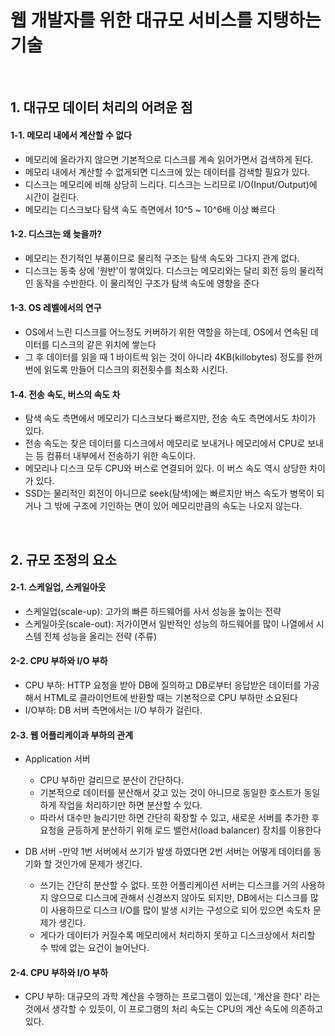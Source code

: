
# 웹 개발자를 위한 대규모 서비스를 지탱하는 기술

<br>

## 1. 대규모 데이터 처리의 어려운 점
#### 1-1. 메모리 내에서 계산할 수 없다
- 메모리에 올라가지 않으면 기본적으로 디스크를 계속 읽어가면서 검색하게 된다.
- 메모리 내에서 계산할 수 없게되면 디스크에 있는 데이터를 검색할 필요가 있다.
- 디스크는 메모리에 비해 상당히 느리다. 디스크는 느리므로 I/O(Input/Output)에 시간이 걸린다.
- 메모리는 디스크보다 탐색 속도 측면에서 10^5 ~ 10^6배 이상 빠르다

#### 1-2. 디스크는 왜 늦을까?
- 메모리는 전기적인 부품이므로 물리적 구조는 탐색 속도와 그다지 관계 없다.
- 디스크는 동축 상에 '원반'이 쌓여있다. 디스크는 메모리와는 달리 회전 등의 물리적인 동작을 수반한다. 이 물리적인 구조가 탐색 속도에 영향을 준다

#### 1-3. OS 레벨에서의 연구
- OS에서 느린 디스크를 어느정도 커버하기 위한 역할을 하는데, OS에서 연속된 데이터를 디스크의 같은 위치에 쌓는다
- 그 후 데이터를 읽을 때 1 바이트씩 읽는 것이 아니라 4KB(killobytes) 정도를 한꺼번에 읽도록 만들어 디스크의 회전횟수를 최소화 시킨다.

#### 1-4. 전송 속도, 버스의 속도 차
- 탐색 속도 측면에서 메모리가 디스크보다 빠르지만, 전송 속도 측면에서도 차이가 있다.
- 전송 속도는 찾은 데이터를 디스크에서 메모리로 보내거나 메모리에서 CPU로 보내는 등 컴퓨터 내부에서 전송하기 위한 속도이다.
- 메모리나 디스크 모두 CPU와 버스로 연결되어 있다. 이 버스 속도 역시 상당한 차이가 있다.
- SSD는 물리적인 회전이 아니므로 seek(탐색)에는 빠르지만 버스 속도가 병목이 되거나 그 밖에 구조에 기인하는 면이 있어 메모리만큼의 속도는 나오지 않는다.
<br>


## 2. 규모 조정의 요소
#### 2-1. 스케일업, 스케일아웃
- 스케일업(scale-up): 고가의 빠른 하드웨어를 사서 성능을 높이는 전략
- 스케일아웃(scale-out): 저가이면서 일반적인 성능의 하드웨어를 많이 나열에서 시스템 전체 성능을 올리는 전략 (주류)

#### 2-2. CPU 부하와 I/O 부하
- CPU 부하: HTTP 요청을 받아 DB에 질의하고 DB로부터 응답받은 데이터를 가공해서 HTML로 클라이언트에 반환할 때는 기본적으로 CPU 부하만 소요된다
- I/O부하: DB 서버 측면에서는 I/O 부하가 걸린다.

#### 2-3. 웹 어플리케이과 부하의 관계
- Application 서버
  - CPU 부하만 걸리므로 분산이 간단하다. 
  - 기본적으로 데이터를 분산해서 갖고 있는 것이 아니므로 동일한 호스트가 동일하게 작업을 처리하기만 하면 분산할 수 있다. 
  - 따라서 대수만 늘리기만 하면 간단히 확장할 수 있고, 새로운 서버를 추가한 후 요청을 균등하게 분산하기 위해 로드 밸런서(load balancer) 장치를 이용한다
  
- DB 서버
  -만약 1번 서버에서 쓰기가 발생 하였다면 2번 서버는 어떻게 데이터를 동기화 할 것인가에 문제가 생긴다. 
  - 쓰기는 간단히 분산할 수 없다. 또한 어플리케이션 서버는 디스크를 거의 사용하지 않으므로 디스크에 관해서 신경쓰지 않아도 되지만, DB에서는 디스크를 많이 사용하므로 디스크 I/O를 많이 발생 시키는 구성으로 되어 있으면 속도차 문제가 생긴다. 
  - 게다가 데이터가 커질수록 메모리에서 처리하지 못하고 디스크상에서 처리할 수 밖에 없는 요건이 늘어난다.

#### 2-4. CPU 부하와 I/O 부하
- CPU 부하: 대규모의 과학 계산을 수행하는 프로그램이 있는데, '계산을 한다' 라는 것에서 생각할 수 있듯이, 이 프로그램의 처리 속도는 CPU의 계산 속도에 의존하고 있다.
